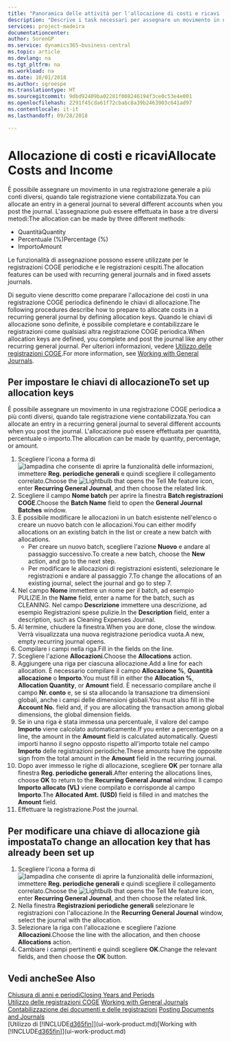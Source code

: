 ```yaml
---
title: "Panoramica delle attività per l'allocazione di costi e ricavi | Documenti Microsoft"
description: "Descrive i task necessari per assegnare un movimento in una registrazione COGE a più conti diversi, quando tale registrazione viene contabilizzata."
services: project-madeira
documentationcenter: 
author: SorenGP
ms.service: dynamics365-business-central
ms.topic: article
ms.devlang: na
ms.tgt_pltfrm: na
ms.workload: na
ms.date: 10/01/2018
ms.author: sgroespe
ms.translationtype: HT
ms.sourcegitcommit: 9dbd92409ba02281f008246194f3ce0c53e4e001
ms.openlocfilehash: 2291f45cda61f72cbabc8a39b2463903c641ad97
ms.contentlocale: it-it
ms.lasthandoff: 09/28/2018

---
```

# <a name="allocate-costs-and-income"></a><span data-ttu-id="eb1f0-103">Allocazione di costi e ricavi</span><span class="sxs-lookup"><span data-stu-id="eb1f0-103">Allocate Costs and Income</span></span>
<span data-ttu-id="eb1f0-104">È possibile assegnare un movimento in una registrazione generale a più conti diversi, quando tale registrazione viene contabilizzata.</span><span class="sxs-lookup"><span data-stu-id="eb1f0-104">You can allocate an entry in a general journal to several different accounts when you post the journal.</span></span> <span data-ttu-id="eb1f0-105">L'assegnazione può essere effettuata in base a tre diversi metodi:</span><span class="sxs-lookup"><span data-stu-id="eb1f0-105">The allocation can be made by three different methods:</span></span>

* <span data-ttu-id="eb1f0-106">Quantità</span><span class="sxs-lookup"><span data-stu-id="eb1f0-106">Quantity</span></span>
* <span data-ttu-id="eb1f0-107">Percentuale (%)</span><span class="sxs-lookup"><span data-stu-id="eb1f0-107">Percentage (%)</span></span>
* <span data-ttu-id="eb1f0-108">Importo</span><span class="sxs-lookup"><span data-stu-id="eb1f0-108">Amount</span></span>

<span data-ttu-id="eb1f0-109">Le funzionalità di assegnazione possono essere utilizzate per le registrazioni COGE periodiche e le registrazioni cespiti.</span><span class="sxs-lookup"><span data-stu-id="eb1f0-109">The allocation features can be used with recurring general journals and in fixed assets journals.</span></span>
<!--You can also distribute the cost or revenue of a line to an intercompany partner when you post a sales or purchase document. When you post the document, a line will be posted in your general journal, and a corresponding line will be created in the intercompany outbox.-->

<span data-ttu-id="eb1f0-110">Di seguito viene descritto come preparare l'allocazione dei costi in una registrazione COGE periodica definendo le chiavi di allocazione.</span><span class="sxs-lookup"><span data-stu-id="eb1f0-110">The following procedures describe how to prepare to allocate costs in a recurring general journal by defining allocation keys.</span></span> <span data-ttu-id="eb1f0-111">Quando le chiavi di allocazione sono definite, è possibile completare e contabilizzare le registrazioni come qualsiasi altra registrazione COGE periodica.</span><span class="sxs-lookup"><span data-stu-id="eb1f0-111">When allocation keys are defined, you complete and post the journal like any other recurring general journal.</span></span> <span data-ttu-id="eb1f0-112">Per ulteriori informazioni, vedere [Utilizzo delle registrazioni COGE](ui-work-general-journals.md).</span><span class="sxs-lookup"><span data-stu-id="eb1f0-112">For more information, see [Working with General Journals](ui-work-general-journals.md).</span></span>

## <a name="to-set-up-allocation-keys"></a><span data-ttu-id="eb1f0-113">Per impostare le chiavi di allocazione</span><span class="sxs-lookup"><span data-stu-id="eb1f0-113">To set up allocation keys</span></span>
<span data-ttu-id="eb1f0-114">È possibile assegnare un movimento in una registrazione COGE periodica a più conti diversi, quando tale registrazione viene contabilizzata.</span><span class="sxs-lookup"><span data-stu-id="eb1f0-114">You can allocate an entry in a recurring general journal to several different accounts when you post the journal.</span></span> <span data-ttu-id="eb1f0-115">L'allocazione può essere effettuata per quantità, percentuale o importo.</span><span class="sxs-lookup"><span data-stu-id="eb1f0-115">The allocation can be made by quantity, percentage, or amount.</span></span>
1. <span data-ttu-id="eb1f0-116">Scegliere l'icona a forma di ![lampadina che consente di aprire la funzionalità delle informazioni](media/ui-search/search_small.png "Informazioni sull'operazione che si desidera eseguire"), immettere **Reg. periodiche generali** e quindi scegliere il collegamento correlato.</span><span class="sxs-lookup"><span data-stu-id="eb1f0-116">Choose the ![Lightbulb that opens the Tell Me feature](media/ui-search/search_small.png "Tell me what you want to do") icon, enter **Recurring General Journal**, and then choose the related link.</span></span>
2. <span data-ttu-id="eb1f0-117">Scegliere il campo **Nome batch** per aprire la finestra **Batch registrazioni COGE**.</span><span class="sxs-lookup"><span data-stu-id="eb1f0-117">Choose the **Batch Name** field to open the **General Journal Batches** window.</span></span>
3. <span data-ttu-id="eb1f0-118">È possibile modificare le allocazioni in un batch esistente nell'elenco o creare un nuovo batch con le allocazioni.</span><span class="sxs-lookup"><span data-stu-id="eb1f0-118">You can either modify allocations on an existing batch in the list or create a new batch with allocations.</span></span>
   * <span data-ttu-id="eb1f0-119">Per creare un nuovo batch, scegliere l'azione **Nuovo** e andare al passaggio successivo.</span><span class="sxs-lookup"><span data-stu-id="eb1f0-119">To create a new batch, choose the **New** action, and go to the next step.</span></span>
   * <span data-ttu-id="eb1f0-120">Per modificare le allocazioni di registrazioni esistenti, selezionare le registrazioni e andare al passaggio 7.</span><span class="sxs-lookup"><span data-stu-id="eb1f0-120">To change the allocations of an existing journal, select the journal and go to step 7.</span></span>    
4. <span data-ttu-id="eb1f0-121">Nel campo **Nome** immettere un nome per il batch, ad esempio PULIZIE.</span><span class="sxs-lookup"><span data-stu-id="eb1f0-121">In the **Name** field, enter a name for the batch, such as CLEANING.</span></span> <span data-ttu-id="eb1f0-122">Nel campo **Descrizione** immettere una descrizione, ad esempio Registrazioni spese pulizie.</span><span class="sxs-lookup"><span data-stu-id="eb1f0-122">In the **Description** field, enter a description, such as Cleaning Expenses Journal.</span></span>
5. <span data-ttu-id="eb1f0-123">Al termine, chiudere la finestra.</span><span class="sxs-lookup"><span data-stu-id="eb1f0-123">When you are done, close the window.</span></span> <span data-ttu-id="eb1f0-124">Verrà visualizzata una nuova registrazione periodica vuota.</span><span class="sxs-lookup"><span data-stu-id="eb1f0-124">A new, empty recurring journal opens.</span></span>
6. <span data-ttu-id="eb1f0-125">Compilare i campi nella riga.</span><span class="sxs-lookup"><span data-stu-id="eb1f0-125">Fill in the fields on the line.</span></span>
7. <span data-ttu-id="eb1f0-126">Scegliere l'azione **Allocazioni**.</span><span class="sxs-lookup"><span data-stu-id="eb1f0-126">Choose the **Allocations** action.</span></span>
8. <span data-ttu-id="eb1f0-127">Aggiungere una riga per ciascuna allocazione.</span><span class="sxs-lookup"><span data-stu-id="eb1f0-127">Add a line for each allocation.</span></span> <span data-ttu-id="eb1f0-128">È necessario compilare il campo **Allocazione %**, **Quantità allocazione** o **Importo**.</span><span class="sxs-lookup"><span data-stu-id="eb1f0-128">You must fill in either the **Allocation %**, **Allocation Quantity**, or **Amount** field.</span></span> <span data-ttu-id="eb1f0-129">È necessario compilare anche il campo **Nr. conto** e, se si sta allocando la transazione tra dimensioni globali, anche i campi delle dimensioni globali.</span><span class="sxs-lookup"><span data-stu-id="eb1f0-129">You must also fill in the **Account No.** field and, if you are allocating the transaction among global dimensions, the global dimension fields.</span></span>
9. <span data-ttu-id="eb1f0-130">Se in una riga è stata immessa una percentuale, il valore del campo **Importo** viene calcolato automaticamente.</span><span class="sxs-lookup"><span data-stu-id="eb1f0-130">If you enter a percentage on a line, the amount in the **Amount** field is calculated automatically.</span></span> <span data-ttu-id="eb1f0-131">Questi importi hanno il segno opposto rispetto all'importo totale nel campo **Importo** delle registrazioni periodiche.</span><span class="sxs-lookup"><span data-stu-id="eb1f0-131">These amounts have the opposite sign from the total amount in the **Amount** field in the recurring journal.</span></span>
10. <span data-ttu-id="eb1f0-132">Dopo aver immesso le righe di allocazione, scegliere **OK** per tornare alla finestra **Reg. periodiche generali**.</span><span class="sxs-lookup"><span data-stu-id="eb1f0-132">After entering the allocations lines, choose **OK** to return to the **Recurring General Journal** window.</span></span> <span data-ttu-id="eb1f0-133">Il campo **Importo allocato (VL)** viene compilato e corrisponde al campo **Importo**.</span><span class="sxs-lookup"><span data-stu-id="eb1f0-133">The **Allocated Amt. (USD)** field is filled in and matches the **Amount** field.</span></span>
11. <span data-ttu-id="eb1f0-134">Effettuare la registrazione.</span><span class="sxs-lookup"><span data-stu-id="eb1f0-134">Post the journal.</span></span>

## <a name="to-change-an-allocation-key-that-has-already-been-set-up"></a><span data-ttu-id="eb1f0-135">Per modificare una chiave di allocazione già impostata</span><span class="sxs-lookup"><span data-stu-id="eb1f0-135">To change an allocation key that has already been set up</span></span>
1. <span data-ttu-id="eb1f0-136">Scegliere l'icona a forma di ![lampadina che consente di aprire la funzionalità delle informazioni](media/ui-search/search_small.png "Informazioni sull'operazione che si desidera eseguire"), immettere **Reg. periodiche generali** e quindi scegliere il collegamento correlato.</span><span class="sxs-lookup"><span data-stu-id="eb1f0-136">Choose the ![Lightbulb that opens the Tell Me feature](media/ui-search/search_small.png "Tell me what you want to do") icon, enter **Recurring General Journal**, and then choose the related link.</span></span>
2. <span data-ttu-id="eb1f0-137">Nella finestra **Registrazioni periodiche generali** selezionare le registrazioni con l'allocazione.</span><span class="sxs-lookup"><span data-stu-id="eb1f0-137">In the **Recurring General Journal** window, select the journal with the allocation.</span></span>
3. <span data-ttu-id="eb1f0-138">Selezionare la riga con l'allocazione e scegliere l'azione **Allocazioni**.</span><span class="sxs-lookup"><span data-stu-id="eb1f0-138">Choose the line with the allocation, and then choose **Allocations** action.</span></span>
4. <span data-ttu-id="eb1f0-139">Cambiare i campi pertinenti e quindi scegliere **OK**.</span><span class="sxs-lookup"><span data-stu-id="eb1f0-139">Change the relevant fields, and then choose the **OK** button.</span></span>

## <a name="see-also"></a><span data-ttu-id="eb1f0-140">Vedi anche</span><span class="sxs-lookup"><span data-stu-id="eb1f0-140">See Also</span></span>
[<span data-ttu-id="eb1f0-141">Chiusura di anni e periodi</span><span class="sxs-lookup"><span data-stu-id="eb1f0-141">Closing Years and Periods</span></span>](year-close-years-periods.md)  
<span data-ttu-id="eb1f0-142">[Utilizzo delle registrazioni COGE](ui-work-general-journals.md)  </span><span class="sxs-lookup"><span data-stu-id="eb1f0-142">[Working with General Journals](ui-work-general-journals.md)  </span></span>  
<span data-ttu-id="eb1f0-143">[Contabilizzazione dei documenti e delle registrazioni](ui-post-documents-journals.md)  </span><span class="sxs-lookup"><span data-stu-id="eb1f0-143">[Posting Documents and Journals](ui-post-documents-journals.md)  </span></span>  
<span data-ttu-id="eb1f0-144">[Utilizzo di [!INCLUDE[d365fin](includes/d365fin_md.md)]](ui-work-product.md)</span><span class="sxs-lookup"><span data-stu-id="eb1f0-144">[Working with [!INCLUDE[d365fin](includes/d365fin_md.md)]](ui-work-product.md)</span></span>

